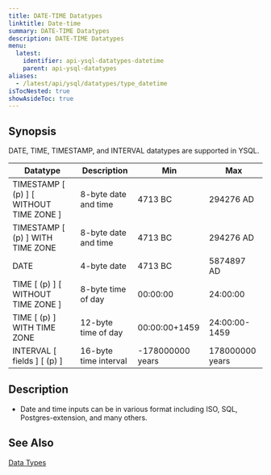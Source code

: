```yaml
---
title: DATE-TIME Datatypes
linktitle: Date-time
summary: DATE-TIME Datatypes
description: DATE-TIME Datatypes
menu:
  latest:
    identifier: api-ysql-datatypes-datetime
    parent: api-ysql-datatypes
aliases:
  - /latest/api/ysql/datatypes/type_datetime
isTocNested: true
showAsideToc: true
---
```


## Synopsis
DATE, TIME, TIMESTAMP, and INTERVAL datatypes are supported in YSQL.

Datatype | Description | Min | Max |
---------|-------------|-----|-----|
TIMESTAMP [ (p) ] [ WITHOUT TIME ZONE ] | 8-byte date and time | 4713 BC | 294276 AD |
TIMESTAMP [ (p) ] WITH TIME ZONE | 8-byte date and time | 4713 BC | 294276 AD |
DATE | 4-byte date | 4713 BC | 5874897 AD |
TIME [ (p) ] [ WITHOUT TIME ZONE ] | 8-byte time of day | 00:00:00 | 24:00:00 |
TIME [ (p) ] WITH TIME ZONE | 12-byte time of day | 00:00:00+1459 | 24:00:00-1459 |
INTERVAL [ fields ] [ (p) ] | 16-byte time interval | -178000000 years | 178000000 years |

## Description

- Date and time inputs can be in various format including ISO, SQL, Postgres-extension, and many others.

## See Also

[Data Types](../datatypes)
